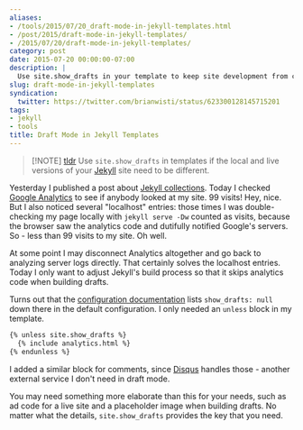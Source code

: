```yaml
---
aliases:
- /tools/2015/07/20_draft-mode-in-jekyll-templates.html
- /post/2015/draft-mode-in-jekyll-templates/
- /2015/07/20/draft-mode-in-jekyll-templates/
category: post
date: 2015-07-20 00:00:00-07:00
description: |
  Use site.show_drafts in your template to keep site development from cluttering analytics
slug: draft-mode-in-jekyll-templates
syndication:
  twitter: https://twitter.com/brianwisti/status/623300128145715201
tags:
- jekyll
- tools
title: Draft Mode in Jekyll Templates
---
```



 > 
 > \[!NOTE\] [tldr](../../../card/tldr.md)
 > Use `site.show_drafts` in templates if the local and live versions of your [Jekyll](../../../card/Jekyll.md) site need to be different.

Yesterday I published a post about [Jekyll collections](making-a-jekyll-collection.md).  Today I checked [Google Analytics](http://www.google.com/analytics/) to see if anybody looked at my site. 99 visits! Hey, nice. But I also noticed several "localhost" entries: those times I was double-checking my page locally with `jekyll serve -Dw` counted as visits, because the browser saw the analytics code and dutifully notified Google's servers. So - less than 99 visits to my site. Oh well.

At some point I may disconnect Analytics altogether and go back to analyzing server logs directly. That certainly solves the localhost entries. Today I only want to adjust Jekyll's build process so that it skips analytics code when building drafts.

Turns out that the [configuration documentation](http://jekyllrb.com/docs/configuration/) lists `show_drafts: null` down there in the default configuration. I only needed an `unless` block in my template.

````handlebars
{% unless site.show_drafts %}
  {% include analytics.html %}
{% endunless %}
````

I added a similar block for comments, since [Disqus](https://disqus.com/) handles those -  another external service I don't need in draft mode.

You may need something more elaborate than this for your needs, such as  ad code for a live site and a placeholder image when building drafts. No matter what the details, `site.show_drafts` provides the key that you need.
